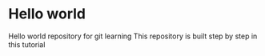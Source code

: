# Hello world
Hello world repository for git learning 
This repository is built step by step in this tutorial